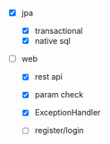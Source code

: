 - [x] jpa

  - [x] transactional
  - [x] native sql

- [ ] web

  - [x] rest api

  - [x] param check

  - [x] ExceptionHandler
  
  - [ ] register/login
